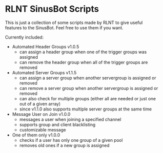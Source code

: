 # RLNT SinusBot Scripts


This is just  a collection of some scripts made by RLNT to give useful features to the SinusBot.
Feel free to use them if you want.

Currently included:
- Automated Header Groups v1.0.5
  - can assign a header group when one of the trigger groups was assigned
  - can remove the header group when all of the trigger groups are removed
- Automated Server Groups v1.1.5
  - can assign a server group when another servergroup is assigned or removed
  - can remove a server group when another servergroup is assigned or removed
  - can also check for multiple groups (either all are needed or just one out of a given array)
  - since v1.1.0 also supports multiple server groups at the same time
- Message User on Join v1.0.0
  - messages a user when joining a specified channel
  - supports group and client blacklisting
  - customizable message
- One of them only v1.0.0
  - checks if a user has only one group of a given pool
  - removes old ones if a new group is assigned
